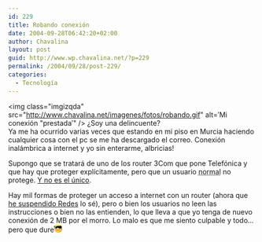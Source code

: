```yaml
---
id: 229
title: Robando conexión
date: 2004-09-28T06:42:20+02:00
author: Chavalina
layout: post
guid: http://www.wp.chavalina.net/?p=229
permalink: /2004/09/28/post-229/
categories:
  - Tecnología
---
```

<img class="imgizqda" src="http://www.chavalina.net/imagenes/fotos/robando.gif" alt=&prime;Mi conexi&oacute;n "prestada&prime;" /> &iquest;Soy una delincuente?  
Ya me ha ocurrido varias veces que estando en mi piso en Murcia haciendo cualquier cosa con el pc se me ha descargado el correo. Conexi&oacute;n inalámbrica a internet y yo sin enterarme, albricias!

Supongo que se tratará de uno de los router 3Com que pone Telef&oacute;nica y que hay que proteger expl&iacute;citamente, pero que un usuario <acronym title="los mismos que no podr&iacute;an poner Debian jeje">normal</acronym> no protege. <a href="http://www.ladybenko.net/cafeina/2004/08/wireless.html" target="_blank">Y no es el &uacute;nico</a>.

Hay mil formas de proteger un acceso a internet con un router (ahora que <a href="http://www.chavalina.net/comentar.php?idpost=225" target="_blank">he suspendido Redes</a> lo sé), pero o bien los usuarios no leen las instrucciones o bien no las entienden, lo que lleva a que yo tenga de nuevo conexi&oacute;n de 2 MB por el morro. Lo malo es que me siento culpable y todo… pero que dure![gafas](/imagenes/emoticonos/gafas.gif)